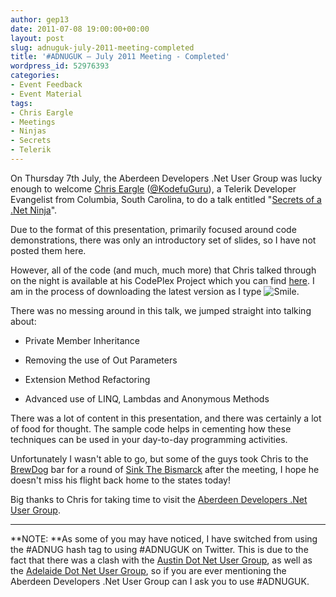 ```yaml
---
author: gep13
date: 2011-07-08 19:00:00+00:00
layout: post
slug: adnuguk-july-2011-meeting-completed
title: '#ADNUGUK – July 2011 Meeting - Completed'
wordpress_id: 52976393
categories:
- Event Feedback
- Event Material
tags:
- Chris Eargle
- Meetings
- Ninjas
- Secrets
- Telerik
---
```


On Thursday 7th July, the Aberdeen Developers .Net User Group was lucky enough to welcome [Chris Eargle](http://www.kodefuguru.com/) ([@KodefuGuru](http://twitter.com/kodefuguru)), a Telerik Developer Evangelist from Columbia, South Carolina, to do a talk entitled "[Secrets of a .Net Ninja](http://aberdeendevelopers.co.uk/Meetings/Secrets-of-a--Net-Ninja.aspx)".




Due to the format of this presentation, primarily focused around code demonstrations, there was only an introductory set of slides, so I have not posted them here.




However, all of the code (and much, much more) that Chris talked through on the night is available at his CodePlex Project which you can find [here](http://kodefu.codeplex.com/). I am in the process of downloading the latest version as I type ![Smile](http://www.gep13.co.uk/blog/wp-content/uploads/2011/07/wlEmoticon-smile.png).




There was no messing around in this talk, we jumped straight into talking about:






  * Private Member Inheritance


  * Removing the use of Out Parameters


  * Extension Method Refactoring


  * Advanced use of LINQ, Lambdas and Anonymous Methods


There was a lot of content in this presentation, and there was certainly a lot of food for thought. The sample code helps in cementing how these techniques can be used in your day-to-day programming activities.


Unfortunately I wasn't able to go, but some of the guys took Chris to the [BrewDog](http://www.brewdog.com/) bar for a round of [Sink The Bismarck](http://www.brewdog.com/sink_the_bismark) after the meeting, I hope he doesn't miss his flight back home to the states today!




Big thanks to Chris for taking time to visit the [Aberdeen Developers .Net User Group](http://www.aberdeendevelopers.co.uk).




* * *




**NOTE: **As some of you may have noticed, I have switched from using the #ADNUG hash tag to using #ADNUGUK on Twitter. This is due to the fact that there was a clash with the [Austin Dot Net User Group](http://www.adnug.org/), as well as the [Adelaide Dot Net User Group](http://www.adnug.com/), so if you are ever mentioning the Aberdeen Developers .Net User Group can I ask you to use #ADNUGUK.
